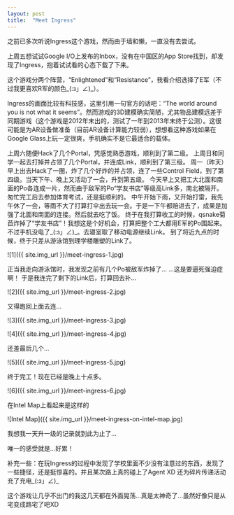 ```yaml
---
layout: post
title:  "Meet Ingress"
---
```


之前已多次听说Ingress这个游戏，然而由于墙和懒，一直没有去尝试。
  
上周五想试试Google I/O上发布的Inbox，没有在中国区的App Store找到，却发现了Ingress，抱着试试看的心态下载了下来。
  
这个游戏分两个阵营，“Enlightened”和“Resistance”，我看介绍选择了E军（不过我更喜欢R军的颜色_(:з」∠)_）。
  
Ingress的画面比较有科技感，这里引用一句官方的话吧：“The world around you is not what it seems”。然而游戏的3D建模确实简陋，尤其物品建模远差于同期游戏（这个游戏是2012年末出的，测试了一年到2013年末终于公测）。这很可能是为AR设备做准备（目前AR设备计算能力较弱），想想看这种游戏如果在Google Glass上玩一定很爽，手机确实不是它最适合的载体。
  
上周六随便Hack了几个Portal，凭感觉熟悉游戏，顺利到了第二级。
上周日和同学一起去打掉并占领了几个Portal，并连成Link，顺利到了第三级。
周一（昨天）早上出去Hack了一圈，炸了几个好炸的并占领，连了一些Control Field，到了第四级。当天下午、晚上又活动了一会，升到第五级。
今天早上又把工大北面和南面的Po各连成一片，然而由于敌军的Po“学友书店”等级高Link多，南北被隔开。匆忙完工后去参加体育考试，还是挺顺利的。
中午开始下雨，又开始打雷，我先午休了一会，等雨不大了打算打伞出去玩一会。于是一下午都赔进去了，成果是加强了北面和南面的连接。然后就去吃了饭。
终于在我打算收工的时候，qsnake菊苣炸掉了“学友书店”！我想这是个好机会，打算把整个工大都用E军的Po围起来。不过手机没电了_(:з」∠)_。去寝室取了移动电源继续Link。
到了将近九点的时候，终于只差从游泳馆到理学楼雕塑的Link了。
  
![1]({{  site.img_url  }}/meet-ingress-1.jpg)
  
正当我走向游泳馆时，我发现之前有几个Po被敌军炸掉了...
...这是要逼死强迫症啊！
于是我连完了剩下的Link后，打算回去补...
  
![2]({{  site.img_url  }}/meet-ingress-2.jpg)
  
又得跑回上面去连...
  
![3]({{  site.img_url  }}/meet-ingress-3.jpg)
  
![4]({{  site.img_url  }}/meet-ingress-4.jpg)
  
还差最后几个...
  
![5]({{  site.img_url  }}/meet-ingress-5.jpg)
  
终于完工！现在已经是晚上十点多。
  
![6]({{  site.img_url  }}/meet-ingress-6.jpg)
  
在Intel Map上看起来是这样的
  
![Intel Map]({{  site.img_url  }}/meet-ingress-on-intel-map.jpg)
  
我想我一天升一级的记录就到此为止了...
  
唯一的感受就是...好累！
  
补充一些：在玩Ingress的过程中发现了学校里面不少没有注意过的东西，发现了一些捷径，还是挺惊喜的。并且某次路上真的碰上了Agent XD 还为碎片传递活动充了充电_(:з」∠)_
  
这个游戏让几乎不出门的我这几天都在外面晃荡...真是太神奇了...虽然好像只是从宅变成路宅了吧XD